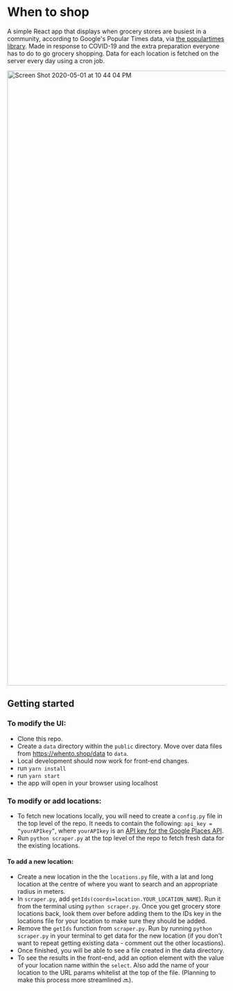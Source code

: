 # When to shop

A simple React app that displays when grocery stores are busiest in a community, according to Google's Popular Times data, via [the populartimes library](https://github.com/m-wrzr/populartimes). Made in response to COVID-19 and the extra preparation everyone has to do to go grocery shopping. Data for each location is fetched on the server every day using a cron job.

<img width="1418" alt="Screen Shot 2020-05-01 at 10 44 04 PM" src="https://user-images.githubusercontent.com/12213371/80853258-53f87500-8bfd-11ea-828a-4e6a4c9c30ff.png">

## Getting started

### To modify the UI:

- Clone this repo.
- Create a `data` directory within the `public` directory. Move over data files from https://whento.shop/data to `data`.
- Local development should now work for front-end changes.
- run `yarn install`
- run `yarn start`
- the app will open in your browser using localhost

### To modify or add locations:

- To fetch new locations locally, you will need to create a `config.py` file in the top level of the repo. It needs to contain the following: `api_key = “yourAPIkey”`, where `yourAPIkey` is an [API key for the Google Places API](https://developers.google.com/places/web-service/get-api-key).
- Run `python scraper.py` at the top level of the repo to fetch fresh data for the existing locations.

#### To add a new location:

- Create a new location in the the `locations.py` file, with a lat and long location at the centre of where you want to search and an appropriate radius in meters.
- In `scraper.py`, add `getIds(coords=location.YOUR_LOCATION_NAME`). Run it from the terminal using `python scraper.py`. Once you get grocery store locations back, look them over before adding them to the IDs key in the locations file for your location to make sure they should be added.
- Remove the `getIds` function from `scraper.py`. Run by running `python scraper.py` in your terminal to get data for the new location (if you don't want to repeat getting existing data - comment out the other locastions).
- Once finished, you will be able to see a file created in the data directory.
- To see the results in the front-end, add an option element with the value of your location name within the `select`. Also add the name of your location to the URL params whitelist at the top of the file. (Planning to make this process more streamlined 🔜).
